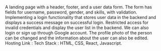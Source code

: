 A landing page with a header, footer, and a user data form. The form has fields for username, password, gender, and skills, with validation. Implementing a login functionality that stores user data in the backend and displays a success message on successful login. Restricted access for invalid credentials and display the user list in the backend.
We can also login or sign up through Google account. The profile photo of the person can be changed and the information about the user can also be edited.
Hosting Link : 
Tech Stack : HTML, CSS, React, Javascript.
